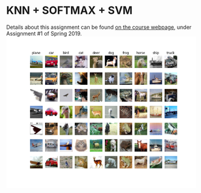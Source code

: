 # KNN + SOFTMAX + SVM
Details about this assignment can be found [on the course webpage](http://cs231n.github.io/), under Assignment #1 of Spring 2019.
![](https://github.com/jjpd777/stanford-cs231n-homeworks/blob/master/assignment-1/cifar-10.png)
